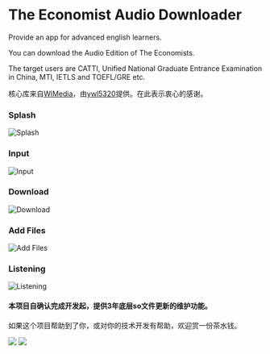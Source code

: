 # The Economist Audio Downloader

Provide an app for advanced english learners.

You can download the Audio Edition of The Economists.

The target users are CATTI, Unified National Graduate Entrance Examination in China, MTI, IETLS and TOEFL/GRE etc.

核心库来自[WlMedia](https://github.com/wanliyang1990/wlmedia)，由[ywl5320](https://github.com/wanliyang1990)提供。在此表示衷心的感谢。

### Splash

![Splash](https://github.com/duxingzhe/The-Economist-Audio-Downloader/blob/master/img/Screenshot_20190207-210759.png)

### Input

![Input](https://github.com/duxingzhe/The-Economist-Audio-Downloader/blob/master/img/screenshot-1549538982399.jpg)

### Download

![Download](https://github.com/duxingzhe/The-Economist-Audio-Downloader/blob/master/img/screenshot-1549539248491.jpg)

### Add Files

![Add Files](https://github.com/duxingzhe/The-Economist-Audio-Downloader/blob/master/img/screenshot-1549541198033.jpg)

### Listening

![Listening](https://github.com/duxingzhe/The-Economist-Audio-Downloader/blob/master/img/screenshot-1549541278642.jpg)


#### 本项目自确认完成开发起，提供3年底层so文件更新的维护功能。

如果这个项目帮助到了你，或对你的技术开发有帮助，欢迎赏一份茶水钱。

![](https://github.com/duxingzhe/The-Economist-Audio-Downloader/blob/master/qr/alipay_qr.jpg)
![](https://github.com/duxingzhe/The-Economist-Audio-Downloader/blob/master/qr/weixin_qr.png)
